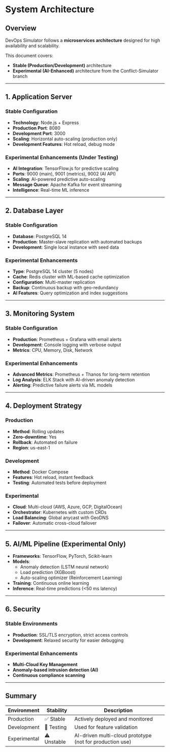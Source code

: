 # System Architecture

## Overview
DevOps Simulator follows a **microservices architecture** designed for high availability and scalability.

This document covers:
- **Stable (Production/Development)** architecture  
- **Experimental (AI-Enhanced)** architecture from the Conflict-Simulator branch

---

## 1. Application Server

### Stable Configuration
- **Technology**: Node.js + Express  
- **Production Port**: 8080  
- **Development Port**: 3000  
- **Scaling**: Horizontal auto-scaling (production only)  
- **Development Features**: Hot reload, debug mode  

### Experimental Enhancements (Under Testing)
- **AI Integration**: TensorFlow.js for predictive scaling  
- **Ports**: 9000 (main), 9001 (metrics), 9002 (AI API)  
- **Scaling**: AI-powered predictive auto-scaling  
- **Message Queue**: Apache Kafka for event streaming  
- **Intelligence**: Real-time ML inference  

---

## 2. Database Layer

### Stable Configuration
- **Database**: PostgreSQL 14  
- **Production**: Master-slave replication with automated backups  
- **Development**: Single local instance with seed data  

### Experimental Enhancements
- **Type**: PostgreSQL 14 cluster (5 nodes)  
- **Cache**: Redis cluster with ML-based cache optimization  
- **Configuration**: Multi-master replication  
- **Backup**: Continuous backup with geo-redundancy  
- **AI Features**: Query optimization and index suggestions  

---

## 3. Monitoring System

### Stable Configuration
- **Production**: Prometheus + Grafana with email alerts  
- **Development**: Console logging with verbose output  
- **Metrics**: CPU, Memory, Disk, Network  

### Experimental Enhancements
- **Advanced Metrics**: Prometheus + Thanos for long-term retention  
- **Log Analysis**: ELK Stack with AI-driven anomaly detection  
- **Alerting**: Predictive failure alerts via ML models  

---

## 4. Deployment Strategy

### Production
- **Method**: Rolling updates  
- **Zero-downtime**: Yes  
- **Rollback**: Automated on failure  
- **Region**: us-east-1  

### Development
- **Method**: Docker Compose  
- **Features**: Hot reload, instant feedback  
- **Testing**: Automated tests before deployment  

### Experimental
- **Cloud**: Multi-cloud (AWS, Azure, GCP, DigitalOcean)  
- **Orchestrator**: Kubernetes with custom CRDs  
- **Load Balancing**: Global anycast with GeoDNS  
- **Failover**: Automatic cross-cloud failover  

---

## 5. AI/ML Pipeline (Experimental Only)
- **Frameworks**: TensorFlow, PyTorch, Scikit-learn  
- **Models**:
  - Anomaly detection (LSTM neural network)
  - Load prediction (XGBoost)
  - Auto-scaling optimizer (Reinforcement Learning)
- **Training**: Continuous online learning  
- **Inference**: Real-time predictions (<50 ms latency)  

---

## 6. Security

### Stable Environments
- **Production**: SSL/TLS encryption, strict access controls  
- **Development**: Relaxed security for easier debugging  

### Experimental Enhancements
- **Multi-Cloud Key Management**  
- **Anomaly-based intrusion detection (AI)**  
- **Continuous compliance scanning**

---

## Summary
| Environment | Stability | Description |
|--------------|------------|-------------|
| Production | ✅ Stable | Actively deployed and monitored |
| Development | 🧩 Testing | Used for feature validation |
| Experimental | ⚠️ Unstable | AI-driven multi-cloud prototype (not for production use) |
